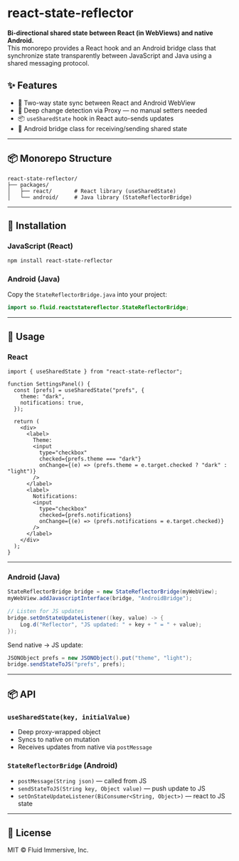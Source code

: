 # react-state-reflector

**Bi-directional shared state between React (in WebViews) and native Android.**  
This monorepo provides a React hook and an Android bridge class that synchronize state transparently between JavaScript and Java using a shared messaging protocol.

## ✨ Features

- 🔁 Two-way state sync between React and Android WebView
- 🧠 Deep change detection via Proxy — no manual setters needed
- 📦 `useSharedState` hook in React auto-sends updates
- 📲 Android bridge class for receiving/sending shared state

---

## 📦 Monorepo Structure

```
react-state-reflector/
├── packages/
│   ├── react/       # React library (useSharedState)
│   └── android/     # Java library (StateReflectorBridge)
```

---

## 🚀 Installation

### JavaScript (React)
```bash
npm install react-state-reflector
```

### Android (Java)

Copy the `StateReflectorBridge.java` into your project:
```java
import so.fluid.reactstatereflector.StateReflectorBridge;
```

---

## 🔧 Usage

### React

```tsx
import { useSharedState } from "react-state-reflector";

function SettingsPanel() {
  const [prefs] = useSharedState("prefs", {
    theme: "dark",
    notifications: true,
  });

  return (
    <div>
      <label>
        Theme:
        <input
          type="checkbox"
          checked={prefs.theme === "dark"}
          onChange={(e) => (prefs.theme = e.target.checked ? "dark" : "light")}
        />
      </label>
      <label>
        Notifications:
        <input
          type="checkbox"
          checked={prefs.notifications}
          onChange={(e) => (prefs.notifications = e.target.checked)}
        />
      </label>
    </div>
  );
}
```

---

### Android (Java)

```java
StateReflectorBridge bridge = new StateReflectorBridge(myWebView);
myWebView.addJavascriptInterface(bridge, "AndroidBridge");

// Listen for JS updates
bridge.setOnStateUpdateListener((key, value) -> {
    Log.d("Reflector", "JS updated: " + key + " = " + value);
});
```

Send native → JS update:
```java
JSONObject prefs = new JSONObject().put("theme", "light");
bridge.sendStateToJS("prefs", prefs);
```

---

## 📦 API

### `useSharedState(key, initialValue)`

- Deep proxy-wrapped object
- Syncs to native on mutation
- Receives updates from native via `postMessage`

### `StateReflectorBridge` (Android)

- `postMessage(String json)` — called from JS
- `sendStateToJS(String key, Object value)` — push update to JS
- `setOnStateUpdateListener(BiConsumer<String, Object>)` — react to JS state

---

## 📜 License

MIT © Fluid Immersive, Inc.

